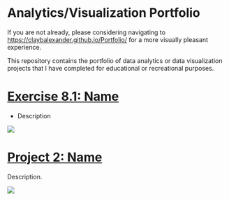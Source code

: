 # Analytics/Visualization Portfolio

If you are not already, please considering navigating to https://claybalexander.github.io/Portfolio/ for a more visually pleasant experience. 

This repository contains the portfolio of data analytics or data visualization projects that I have completed for educational or recreational purposes.

# [Exercise 8.1: Name](https://github.com/claybalexander/Portfolio/blob/main/Ex8.1.ipynb) 
* Description 

![](/images/positions.png)


# [Project 2: Name](https://github.com/claybalexander/Project2) 
Description. 

![](/images/results.png)
